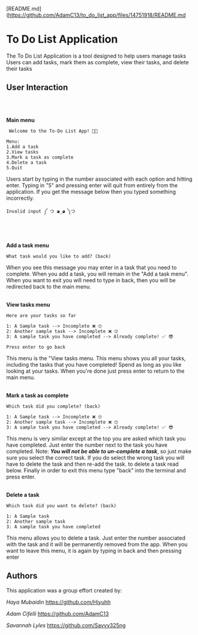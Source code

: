 [README.md](https://github.com/AdamC13/to_do_list_app/files/14751918/README.md
<br/>

# **To Do List Application**
The To Do List Application is a tool designed to help  users manage tasks  
    Users can add tasks, mark them as complete, view their tasks, and delete their tasks

## User Interaction
<br/>
<br/>

**Main menu**
```
 Welcome to the To-Do List App! 📝✨

Menu:
1.Add a task
2.View tasks
3.Mark a task as complete
4.Delete a task
5.Quit
```
Users start by typing in the number associated with each option and hitting enter. Typing in "5" and pressing enter will quit from entirely from the application. If you get the message below then you typed something incorrectly.
```
Invalid input ༼ つ ◕_◕ ༽つ
```
<br/>
<br/>

**Add a task menu**
```
What task would you like to add? (back) 
```
When you see this message you may enter in a task that you need to complete. When you add a task, you will remain in the "Add a task menu". When you want to exit you will need to type in back, then you will be redirected back to the main menu.
<br/>
<br/>

**View tasks menu**
```
Here are your tasks so far

1: A Sample task --> Incomplete ❌ 🙄
2: Another sample task --> Incomplete ❌ 🙄
3: A sample task you have completed --> Already complete! ✅ 😎

Press enter to go back
```
This menu is the "View tasks menu. This menu shows you all your tasks, including the tasks that you have completed! Spend as long as you like looking at your tasks. When you're done just press enter to return to the main menu.
<br/>
<br/>

**Mark a task as complete**
```
Which task did you complete? (back)

1: A Sample task --> Incomplete ❌ 🙄
2: Another sample task --> Incomplete ❌ 🙄
3: A sample task you have completed --> Already complete! ✅ 😎

```
This menu is very similar except at the top you are asked which task you have completed. Just enter the number next to the task you have completed. Note: ***You will not be able to un-complete a task***, so just make sure you select the correct task. If you do select the wrong task you will have to delete the task and then re-add the task. to delete a task read below. Finally in order to exit this menu type "back" into the terminal and press enter.
<br/>
<br/>

**Delete a task**
```
Which task did you want to delete? (back)

1: A Sample task
2: Another sample task
3: A sample task you have completed

```
This menu allows you to delete a task. Just enter the number associated with the task and it will be permanently removed from the app. When you want to leave this menu, it is again by typing in back and then pressing enter


## Authors
This application was a group effort created by:

*Haya Mubaidin* https://github.com/Hiyuhh

*Adam Cifelli* https://github.com/AdamC13

*Savannah Lyles* https://github.com/Savvy325ng 
